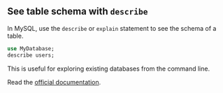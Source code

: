 ## See table schema with `describe`

In MySQL, use the `describe` or `explain` statement to see the schema of a table. 

```sql
use MyDatabase;
describe users;
```

This is useful for exploring existing databases from the command line. 

Read the [official documentation](https://dev.mysql.com/doc/refman/5.7/en/explain.html).


